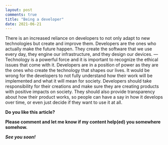```yaml
---
layout: post
comments: true
title: "Being a developer"
date: 2021-06-21
---
```


There is an increased reliance on developers to not only adapt to new technologies but create and improve them.
Developers are the ones who actually make the future happen. They create the software that we use every day, they engine our infrastructure, and they design our devices.
—
Technology is a powerful force and it is important to recognize the ethical issues that come with it. Developers are in a position of power as they are the ones who create the technology that shapes our lives. It would be wrong for the developers to not fully understand how their work will be implemented and what it will mean for society.
Developers should take responsibility for their creations and make sure they are creating products with positive impacts on society. They should also provide transparency about how their product works, so people can have a say in how it develops over time, or even just decide if they want to use it at all.


**Do you like this article?**

**Please comment and let me know if my content help(ed) you somewhere somehow.**

_**See you soon!**_
